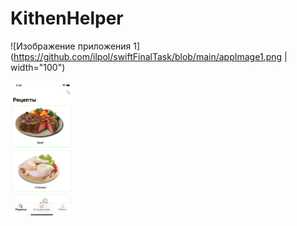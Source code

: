 # KithenHelper

![Изображение приложения 1](https://github.com/ilpol/swiftFinalTask/blob/main/appImage1.png | width="100")

<img src="https://github.com/ilpol/swiftFinalTask/blob/main/appImage1.png" width="100">
